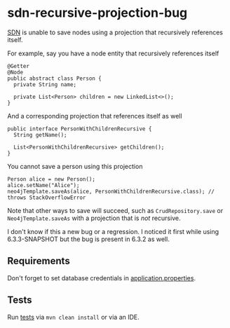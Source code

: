 # sdn-recursive-projection-bug

[SDN](https://github.com/spring-projects/spring-data-neo4j) is unable to save nodes using a projection that
recursively references itself.

For example, say you have a node entity that recursively references itself

    @Getter
    @Node
    public abstract class Person {
      private String name;

      private List<Person> children = new LinkedList<>();
    }

And a corresponding projection that references itself as well

    public interface PersonWithChildrenRecursive {
      String getName();

      List<PersonWithChildrenRecursive> getChildren();
    }

You cannot save a person using this projection

    Person alice = new Person();
    alice.setName("Alice");
    neo4jTemplate.saveAs(alice, PersonWithChildrenRecursive.class); // throws StackOverflowError

Note that other ways to save will succeed, such as `CrudRepository.save` or `Neo4jTemplate.saveAs`
with a projection that is _not_ recursive.

I don't know if this a new bug or a regression. I noticed it first while using 6.3.3-SNAPSHOT
but the bug is present in 6.3.2 as well.

## Requirements

Don't forget to set database credentials in [application.properties](src/main/resources/application.properties).

## Tests

Run [tests](src/test/java/com/example/recursiveprojection/RecursiveProjectionTest.java) via `mvn clean install` or via an IDE.

